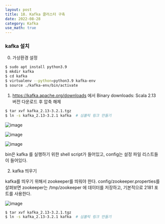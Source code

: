 ```yaml
---
layout: post
title: 18. Kafka 클러스터 구축
date: 2022-08-28
category: Kafka
use_math: true
---
```


### kafka 설치 

0. 가상환경 설정

```bash
$ sudo apt install python3.9
$ mkdir kafka
$ cd kafka
$ virtualenv --python=python3.9 kafka-env
$ source ./kafka-env/bin/activate
```


1. https://kafka.apache.org/downloads 에서 Binary downloads: Scala 2.13 버전 다운로드 후 압축 해제

```bash
$ tar xvf kafka_2.13-3.2.1.tgz
$ ln -s kafka_2.13-3.2.1 kafka  # 심볼릭 링크 만들기
```
![image](https://user-images.githubusercontent.com/61526722/190840801-24e5d9f5-4551-4147-8bf3-4763184037f5.png)

![image](https://user-images.githubusercontent.com/61526722/190840780-50ae10ca-6d80-434f-b8ca-9ac3a189b684.png)

![image](https://user-images.githubusercontent.com/61526722/190840829-56cffe9a-b05c-4496-9911-5ea6a7bd806a.png)

bin은 kafka 를 실행하기 위한 shell script가 들어있고, config는 설정 파일 리스트들이 들어있다. 


2. kafka 띄우기

kafka를 띄우기 위해서 zookeeper를 띄워야 한다. config/zookeeper.properties를 살펴보면 zookeeper는 /tmp/zookeeper 에 데이터를 저장하고, 기본적으로 2181 포트를 사용한다. 

![image](https://user-images.githubusercontent.com/61526722/190840879-45cd0607-9051-47e2-8f85-5ff5269f2374.png)

```bash
$ tar xvf kafka_2.13-3.2.1.tgz
$ ln -s kafka_2.13-3.2.1 kafka  # 심볼릭 링크 만들기
```
